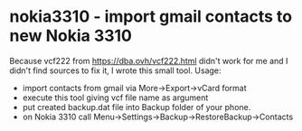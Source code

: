 # nokia3310 - import gmail contacts to new Nokia 3310

Because vcf222 from https://dba.ovh/vcf222.html didn't work for me and I didn't find sources to fix it, I wrote this small tool. 
Usage:
- import contacts from gmail via More->Export->vCard format
- execute this tool giving vcf file name as argument
- put created backup.dat file into Backup folder of your phone. 
- on Nokia 3310 call Menu->Settings->Backup->RestoreBackup->Contacts
